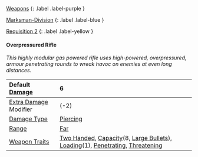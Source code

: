 
[Weapons](Game/Weapons-List)
{: .label .label-purple }

[Marksman-Division](Game/Blocks/Marksman-Division)
{: .label .label-blue }

[Requisition 2](Game/Deployment#Requisition)
{: .label .label-yellow }
#### Overpressured Rifle
*This highly modular gas powered rifle uses high-powered, overpressured, armour penetrating rounds to wreak havoc on enemies at even long distances.*

| Default [Damage](Core/Weapons#Calculating%20Damage)       | 6                                                                                                                                                                                                                                                                             |
| :-------------------------------------------------------- | :---------------------------------------------------------------------------------------------------------------------------------------------------------------------------------------------------------------------------------------------------------------------------- |
| [Extra Damage](Game/Core/Attacks#Extra%20Damage) Modifier | (-2)                                                                                                                                                                                                                                                                          |
| [Damage Type](Core/Weapons#Damage%20Type)                 | [Piercing](Game/Core/Injury#Piercing)                                                                                                                                                                                                                                         |
| [Range](Core/Weapons#Range)                               | [Far](Game/Core/Movement#Far)                                                                                                                                                                                                                                                 |
| [Weapon Traits](Core/Weapon-Traits)                       | [Two Handed](Game/Core/Blocks/Two-Handed), [Capacity](Game/Core/Blocks/Capacity)(8, [Large Bullets](Game/Munition-Details#Large%20Bullets)), [Loading](Game/Core/Blocks/Loading)(1), [Penetrating](Game/Core/Blocks/Penetrating), [Threatening](Game/Core/Blocks/Threatening) |
